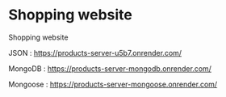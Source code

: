 # Shopping website
 Shopping website  <br>
 
JSON : https://products-server-u5b7.onrender.com/ <br>

MongoDB : https://products-server-mongodb.onrender.com/  <br>

Mongoose : https://products-server-mongoose.onrender.com/  <br>
